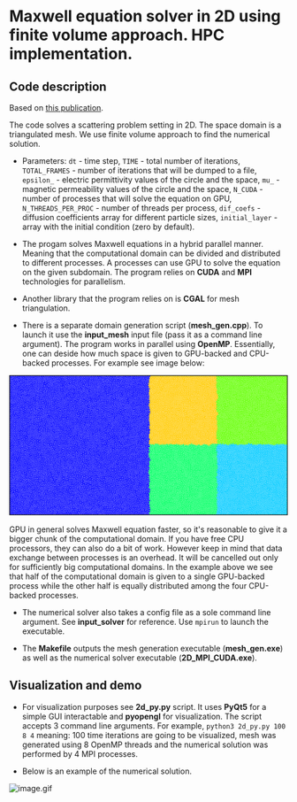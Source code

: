 # Maxwell equation solver in 2D using finite volume approach. HPC implementation.

## Code description

Based on [this publication](https://link.springer.com/article/10.1007/s10598-020-09496-6).

The code solves a scattering problem setting in 2D. The space domain is a triangulated mesh. We use finite volume approach to find the numerical solution.

* Parameters:
`dt` - time step, 
`TIME` - total number of iterations, 
`TOTAL_FRAMES` - number of iterations that will be dumped to a file,
`epsilon_` - electric permittivity values of the circle and the space, 
`mu_` - magnetic permeability values of the circle and the space, 
`N_CUDA` - number of processes that will solve the equation on GPU, 
`N_THREADS_PER_PROC` - number of threads per process, 
`dif_coefs` - diffusion coefficients array for different particle sizes, 
`initial_layer` - array with the initial condition (zero by default).

* The progam solves Maxwell equations in a hybrid parallel manner. Meaning that the computational domain can be divided and distributed to different processes. A processes can use GPU to solve the equation on the given subdomain. The program relies on **CUDA** and **MPI** technologies for parallelism.

* Another library that the program relies on is **CGAL** for mesh triangulation.

* There is a separate domain generation script (__mesh_gen.cpp__). To launch it use the __input_mesh__ input file (pass it as a command line argument). The program works in parallel using **OpenMP**. Essentially, one can deside how much space is given to GPU-backed and CPU-backed processes. For example see image below:

![mpi_domain.png](/mpi_domain.png)

GPU in general solves Maxwell equation faster, so it's reasonable to give it a bigger chunk of the computational domain. If you have free CPU processors, they can also do a bit of work. However keep in mind that data exchange between processes is an overhead. It will be cancelled out only for sufficiently big computational domains. In the example above we see that half of the computational domain is given to a single GPU-backed process while the other half is equally distributed among the four CPU-backed processes.

* The numerical solver also takes a config file as a sole command line argument. See __input_solver__ for reference. Use `mpirun` to launch the executable.

* The __Makefile__ outputs the mesh generation executable (__mesh_gen.exe__) as well as the numerical solver executable (__2D_MPI_CUDA.exe__).

## Visualization and demo

* For visualization purposes see __2d_py.py__ script. It uses **PyQt5** for a simple GUI interactable and **pyopengl** for visualization. The script accepts 3 command line arguments. For example, `python3 2d_py.py 100 8 4` meaning: 100 time iterations are going to be visualized, mesh was generated using 8 OpenMP threads and the numerical solution was performed by 4 MPI processes.

* Below is an example of the numerical solution.

![image.gif](/image.gif)


